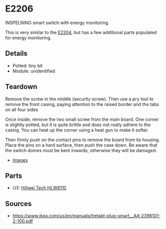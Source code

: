 # E2206
INSPELNING smart switch with energy monitoring.

This is very similar to the [E2204](../E2204), but has a few additional parts
populated for energy monitoring.

## Details

* Potted: tiny bit
* Module: unidentified

## Teardown
Remove the screw in the middle (security screw). Then use a pry tool to remove
the front casing, paying attention to the raised border and the tabs on all
four sides

Once inside, remove the two small screw from the main board. One corner is
slightly potted, but it is quite brittle and does not really adhere to the
casing. You can heat up the corner using a heat gun to make it softer.

Then firmly push on the contact pins to remove the board from its housing.
Place the pins on a hard surface, then push the case down. Be aware that the
switch domes must be bent inwards, otherwise they will be damaged.

* [Images](images)

## Parts

* U3: [Hiliwei Tech HLW8110](https://redmine.laas.fr/attachments/download/3444/DS_HLW8110_HLW8112_EN_Rev1.01%20.pdf)

## Sources

* https://www.ikea.com/us/en/manuals/tretakt-plug-smart__AA-2396101-2-100.pdf

